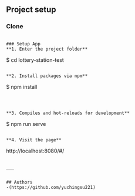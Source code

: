 
## Project setup
### Clone
```

### Setup App
**1. Enter the project folder**

```
$ cd lottery-station-test
```

**2. Install packages via npm**

```
$ npm install
```



**3. Compiles and hot-reloads for development**
```
$ npm run serve
```

**4. Visit the page**
```
http://localhost:8080/#/
```

___


## Authors
-(https://github.com/yuchingsu221)